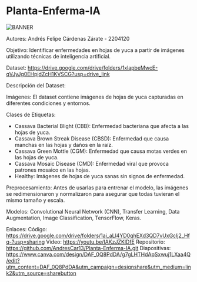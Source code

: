 # Planta-Enferma-IA
![BANNER](https://github.com/AndresCar13/Planta-Enferma-IA/assets/109597254/a0c58bef-671d-489f-b439-994bef195a47)

Autores: Andrés Felipe Cárdenas Zárate - 2204120

Objetivo: Identificar enfermedades en hojas de yuca a partir de imágenes utilizando técnicas de inteligencia artificial.

Dataset: https://drive.google.com/drive/folders/1xlapbeMwcE-qVJyJg0EHpjdZcH1KVSCG?usp=drive_link

Descripción del Dataset:

Imágenes: El dataset contiene imágenes de hojas de yuca capturadas en diferentes condiciones y entornos.

Clases de Etiquetas:

- Cassava Bacterial Blight (CBB): Enfermedad bacteriana que afecta a las hojas de yuca.
- Cassava Brown Streak Disease (CBSD): Enfermedad que causa manchas en las hojas y daños en la raíz.
- Cassava Green Mottle (CGM): Enfermedad que causa motas verdes en las hojas de yuca.
- Cassava Mosaic Disease (CMD): Enfermedad viral que provoca patrones mosaico en las hojas.
- Healthy: Imágenes de hojas de yuca sanas sin signos de enfermedad.

Preprocesamiento: Antes de usarlas para entrenar el modelo, las imágenes se redimensionaron y normalizaron para asegurar que todas tuvieran el mismo tamaño y escala.

Modelos: Convolutional Neural Network (CNN), Transfer Learning, Data Augmentation, Image Classification, TensorFlow, Keras.

Enlaces:
  Código: https://drive.google.com/drive/folders/1ai_aLl4YD0qhEXd3QD7vUxGclj2_Hfq-?usp=sharing
  Video: https://youtu.be/IAKzJZKlDfE
  Repositorio: https://github.com/AndresCar13/Planta-Enferma-IA.git
  Diapositivas: https://www.canva.com/design/DAF_0Q8PdDA/g7gLHTHdApSxwuj1LXaa4Q/edit?utm_content=DAF_0Q8PdDA&utm_campaign=designshare&utm_medium=link2&utm_source=sharebutton
